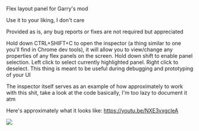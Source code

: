 Flex layout panel for Garry's mod

Use it to your liking, I don't care

Provided as is, any bug reports or fixes are not required but appreciated

Hold down CTRL+SHIFT+C to open the inspector (a thing similar to one you'll find in Chrome dev tools), it will allow you to view/change any properties of any flex panels on the screen. Hold down shift to enable panel selection. Left click to select currently highlighted panel. Right click to deselect. This thing is meant to be useful during debugging and prototyping of your UI

The inspector itself serves as an example of how approximately to work with this shit, take a look at the code basically, I'm too lazy to document it atm

Here's approximately what it looks like: https://youtu.be/NXE3vxgcleA

![](https://i.imgur.com/LrSvyxd.png)
